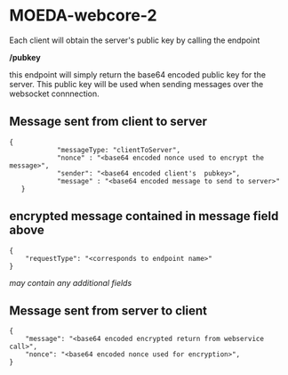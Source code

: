 # MOEDA-webcore-2

Each client will obtain the server's public key by calling the endpoint

**/pubkey**

this endpoint will simply return the base64 encoded public key for the server.  This public key will be used
when sending messages over the websocket connnection.

## Message sent from client to server
	
	{
                "messageType: "clientToServer",
                "nonce" : "<base64 encoded nonce used to encrypt the message>",
                "sender": "<base64 encoded client's  pubkey>",
                "message" : "<base64 encoded message to send to server>"
       }

## encrypted message contained in message field above
	{
		"requestType": "<corresponds to endpoint name>"
	}     

*may contain any additional fields*


## Message sent from server to client
	{
		"message": "<base64 encoded encrypted return from webservice call>",
		"nonce": "<base64 encoded nonce used for encryption>",
	}
